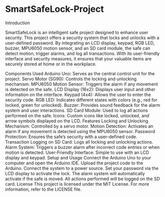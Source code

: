 # SmartSafeLock-Project

Introduction

SmartSafeLock is an intelligent safe project designed to enhance user security. This project offers a security system that locks and unlocks with a user-defined password. By integrating an LCD display, keypad, RGB LED, buzzer, MPU6050 motion sensor, and an SD card module, the safe can detect motion, trigger alarms, and log all transactions. With its user-friendly interface and security measures, it ensures that your valuable items are securely stored at home or in the workplace.

Components Used
Arduino Uno: Serves as the central control unit for the project.
Servo Motor (SG90): Controls the locking and unlocking mechanism.
MPU6050 Motion Sensor: Triggers the alarm if any movement is detected on the safe.
LCD Display (16x2): Displays user input and other information on the interface.
Keypad (4x4): Allows the user to enter the security code.
RGB LED: Indicates different states with colors (e.g., red for locked, green for unlocked).
Buzzer: Provides sound feedback for the alarm system and user interactions.
SD Card Module: Used to log all actions performed on the safe.
Icons: Custom icons like locked, unlocked, and arrow symbols displayed on the LCD.
Features
Locking and Unlocking Mechanism: Controlled by a servo motor.
Motion Detection: Activates an alarm if any movement is detected using the MPU6050 sensor.
Password Protection: Ensures the safe’s security with a user-defined code.
Transaction Logging on SD Card: Logs all locking and unlocking actions.
Alarm System: Triggers a buzzer alarm after incorrect code entries or when motion is detected.
User-Friendly Interface: Simple to use with an LCD display and keypad.
Setup and Usage
Connect the Arduino Uno to your computer and open the Arduino IDE.
Upload the project code to the Arduino.
Connect the system to a power source.
Set your password via the LCD display to activate the lock.
The alarm system will automatically activate if the safe is moved.
All actions performed will be logged on the SD card.
License
This project is licensed under the MIT License. For more information, refer to the LICENSE file.
